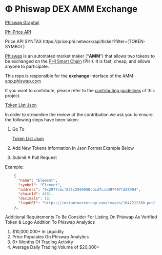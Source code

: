 # Φ Phiswap DEX AMM Exchange

<p><a href="https://graph.phiswap.com/subgraphs/name/exchange/graphql">Phiswap Graphql</a></p>

<p><a href="https://price.phi.network/api/ticker?filter=WPHI">Phi Price API</a></p>
Price API SYNTAX
https://price.phi.network/api/ticker?filter=(TOKEN-SYMBOL)
<p></p>


[Phiswap](https://phiswap.com/) is an automated market maker (“**AMM**”) that allows two tokens to be exchanged on the [PHI Smart Chain](https://phi.network) (PHI). It is fast, cheap, and allows anyone to participate.

This repo is responsible for the **exchange** interface of the AMM: [app.phiswap.com](https://app.phiswap.com/)

If you want to contribute, please refer to the [contributing guidelines](./CONTRIBUTING.md) of this project.

<p><a href="https://github.com/Phinetwork/phiswap/blob/main/phiswap.json">Token List Json</a></p>

In order to streamline the review of the contribution we ask you
to ensure the following steps have been taken:

1. Go To <p><a href="https://github.com/Phinetwork/phiswap/blob/main/phiswap.json">Token List Json</a></p>

2. Add New Tokens Information In Json Format Example Below
3. Submit A Pull Request 

Example:

```json
    {
      "name": "Element",
      "symbol": "Element",
      "address": "0x2977cbcf82fc2069050cdcd7cadd97497fd28904",
      "chainId": 4181,
      "decimals": 18,
      "logoURI": "https://instantmarketcap.com/images/1647212160.png"
    },

```
Additional Requirements To Be Consider For Listing On Phiswap As Verified Token & Logo Addition To Phiswap Analytics 
1. $10,000,000+ In Liquidity 
2. Price Populates On Phiswap Analytics
3. 6+ Months Of Trading Activity
4. Average Daily Trading Volume of $20,000+
